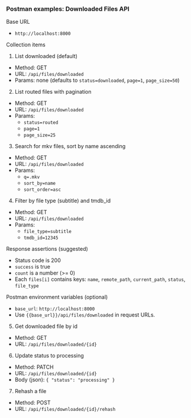 ### Postman examples: Downloaded Files API

Base URL
- `http://localhost:8000`

Collection items

1) List downloaded (default)
- Method: GET
- URL: `/api/files/downloaded`
- Params: none (defaults to `status=downloaded`, `page=1`, `page_size=50`)

2) List routed files with pagination
- Method: GET
- URL: `/api/files/downloaded`
- Params:
  - `status=routed`
  - `page=1`
  - `page_size=25`

3) Search for mkv files, sort by name ascending
- Method: GET
- URL: `/api/files/downloaded`
- Params:
  - `q=.mkv`
  - `sort_by=name`
  - `sort_order=asc`

4) Filter by file type (subtitle) and tmdb_id
- Method: GET
- URL: `/api/files/downloaded`
- Params:
  - `file_type=subtitle`
  - `tmdb_id=12345`

Response assertions (suggested)
- Status code is 200
- `success` is true
- `count` is a number (>= 0)
- Each `files[i]` contains keys: `name`, `remote_path`, `current_path`, `status`, `file_type`

Postman environment variables (optional)
- `base_url`: `http://localhost:8000`
- Use `{{base_url}}/api/files/downloaded` in request URLs.

5) Get downloaded file by id
- Method: GET
- URL: `/api/files/downloaded/{id}`

6) Update status to processing
- Method: PATCH
- URL: `/api/files/downloaded/{id}`
- Body (json): `{ "status": "processing" }`

7) Rehash a file
- Method: POST
- URL: `/api/files/downloaded/{id}/rehash`

